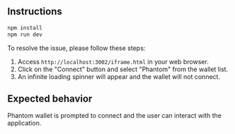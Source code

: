 ## Instructions

```bash
npm install
npm run dev
```

To resolve the issue, please follow these steps:

1. Access `http://localhost:3002/iframe.html` in your web browser.
2. Click on the "Connect" button and select "Phantom" from the wallet list.
3. An infinite loading spinner will appear and the wallet will not connect.

## Expected behavior
Phantom wallet is prompted to connect and the user can interact with the application.
